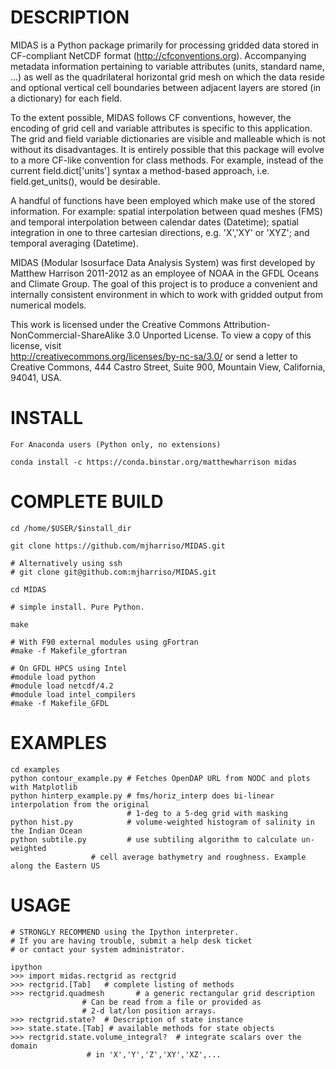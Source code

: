 DESCRIPTION
===========

 MIDAS is a Python package primarily for processing
 gridded data stored in CF-compliant NetCDF format
 (http://cfconventions.org). Accompanying
 metadata information pertaining to variable attributes
 (units, standard name, ...) as well as the quadrilateral horizontal
 grid mesh on which the data reside and optional vertical cell boundaries
 between adjacent layers are stored (in a dictionary) for each field.

 To the extent possible, MIDAS follows CF conventions, however, the 
 encoding of grid cell and variable attributes is specific to this 
 application. The grid and field variable dictionaries are visible and malleable
 which is not without its disadvantages. It is entirely possible that
 this package will evolve to a more CF-like convention for class 
 methods. For example, instead of the current field.dict['units'] syntax
 a method-based approach, i.e. field.get_units(), would be desirable.
 

 A handful of functions have been employed which make use of 
 the stored information. For example: spatial interpolation between quad meshes 
 (FMS) and temporal interpolation between calendar dates (Datetime); spatial
 integration in one to three cartesian directions, e.g. 'X','XY' or 'XYZ'; 
 and temporal averaging (Datetime).
 
 
 MIDAS (Modular Isosurface Data Analysis System) was first developed by 
 Matthew Harrison 2011-2012 as an employee of NOAA in the 
 GFDL Oceans and Climate Group. The goal of this project is to produce a
 convenient and internally consistent environment in which to work with 
 gridded output from numerical models.    
 

 This work is licensed under the Creative Commons
 Attribution-NonCommercial-ShareAlike 3.0 Unported License.
 To view a copy of this license, visit   
 http://creativecommons.org/licenses/by-nc-sa/3.0/
 or send a letter to Creative Commons, 444 Castro Street,
 Suite 900, Mountain View, California, 94041, USA.



INSTALL 
=======



	For Anaconda users (Python only, no extensions) 
	
	conda install -c https://conda.binstar.org/matthewharrison midas
	
	
COMPLETE BUILD
==============

	cd /home/$USER/$install_dir

	git clone https://github.com/mjharriso/MIDAS.git

	# Alternatively using ssh
	# git clone git@github.com:mjharriso/MIDAS.git

	cd MIDAS

	# simple install. Pure Python.

	make   

	# With F90 external modules using gFortran
	#make -f Makefile_gfortran

	# On GFDL HPCS using Intel
	#module load python
	#module load netcdf/4.2
	#module load intel_compilers
	#make -f Makefile_GFDL
	

EXAMPLES
========

	cd examples
	python contour_example.py # Fetches OpenDAP URL from NODC and plots with Matplotlib
	python hinterp_example.py # fms/horiz_interp does bi-linear interpolation from the original
	                          # 1-deg to a 5-deg grid with masking
	python hist.py            # volume-weighted histogram of salinity in the Indian Ocean
	python subtile.py         # use subtiling algorithm to calculate un-weighted
 		       		  # cell average bathymetry and roughness. Example along the Eastern US 

	
USAGE
=====
	
	# STRONGLY RECOMMEND using the Ipython interpreter.
	# If you are having trouble, submit a help desk ticket
	# or contact your system administrator.
	
	ipython
	>>> import midas.rectgrid as rectgrid
	>>> rectgrid.[Tab]   # complete listing of methods 
	>>> rectgrid.quadmesh       # a generic rectangular grid description
				    # Can be read from a file or provided as
				    # 2-d lat/lon position arrays.
	>>> rectgrid.state?  # Description of state instance
	>>> state.state.[Tab] # available methods for state objects
	>>> rectgrid.state.volume_integral?  # integrate scalars over the domain
				     # in 'X','Y','Z','XY','XZ',...
	                                      
	                                      

